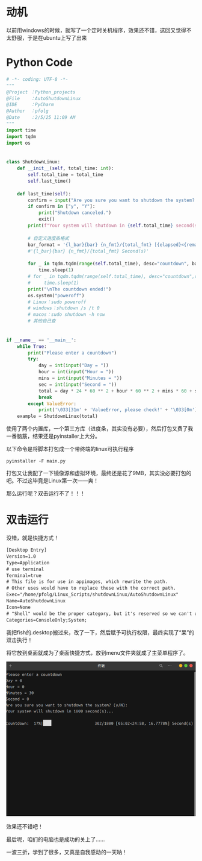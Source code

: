 # 动机

以前用windows的时候，就写了一个定时关机程序，效果还不错，这回又觉得不太舒服，于是在ubuntu上写了出来

# Python Code

~~~Python
# -*- coding: UTF-8 -*-
"""
@Project ：Python_projects 
@File    ：AutoShutdownLinux
@IDE     ：PyCharm 
@Author  ：pfolg
@Date    ：2/5/25 11:09 AM 
"""
import time
import tqdm
import os


class ShutdownLinux:
    def __init__(self, total_time: int):
        self.total_time = total_time
        self.last_time()

    def last_time(self):
        confirm = input("Are you sure you want to shutdown the system? (y/N): ")
        if confirm in ["y", "Y"]:
            print("Shutdown canceled.")
            exit()
        print(f"Your system will shutdown in {self.total_time} second(s)...\n")

        # 自定义进度条格式
        bar_format = '{l_bar}{bar} {n_fmt}/{total_fmt} [{elapsed}<{remaining}, {percentage:.4f}%] Second(s)'
        #'{l_bar}{bar} {n_fmt}/{total_fmt} Second(s)'

        for _ in tqdm.tqdm(range(self.total_time), desc="countdown", bar_format=bar_format, unit_scale=False):
            time.sleep(1)
        # for _ in tqdm.tqdm(range(self.total_time), desc="countdown",colour="blue"):
        #     time.sleep(1)
        print("\nThe countdown ended!")
        os.system("poweroff")
        # Linux：sudo poweroff
        # windows：shutdown /s /t 0
        # macos：sudo shutdown -h now
        # 其他自己查


if __name__ == '__main__':
    while True:
        print("Please enter a countdown")
        try:
            day = int(input("Day = "))
            hour = int(input("Hour = "))
            mins = int(input("Minutes = "))
            sec = int(input("Second = "))
            total = day * 24 * 60 ** 2 + hour * 60 ** 2 + mins * 60 + sec
            break
        except ValueError:
            print('\033[31m' + 'ValueError, please check!' + '\033[0m')
    example = ShutdownLinux(total)
~~~
使用了两个内置库，一个第三方库（进度条，其实没有必要），然后打包又费了我一番脑筋，结果还是pyinstaller上大分。

以下命令是将脚本打包成一个带终端的linux可执行程序
~~~shell
pyinstaller -F main.py
~~~

打包又让我配了一下镜像源和虚拟环境，最终还是花了9MB，其实没必要打包的吧。不过这毕竟是Linux第一次——爽！

那么运行呢？双击运行不了！！！

# 双击运行

没错，就是快捷方式！

~~~txt
[Desktop Entry]
Version=1.0
Type=Application
# use terminal
Terminal=true
# This file is for use in appimages, which rewrite the path.
# Other uses would have to replace these with the correct path.
Exec="/home/pfolg/Linux_Scripts/shutdownLinux/AutoShutdownLinux"
Name=AutoShutdownLinux
Icon=None
# "Shell" would be the proper category, but it's reserved so we can't use it.
Categories=ConsoleOnly;System;
~~~

我把fish的.desktop搬过来，改了一下，然后赋予可执行权限，最终实现了“呆”的双击执行！

将它放到桌面就成为了桌面快捷方式，放到menu文件夹就成了主菜单程序了。

![alt text](image-1.png)

效果还不错吧！

最后呢，咱们的电脑也是成功的关上了……

一波三折，学到了很多，又真是自我感动的一天呐！